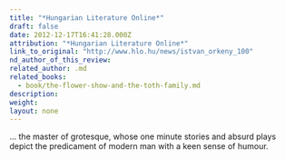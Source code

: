 ```yaml
---
title: "*Hungarian Literature Online*"
draft: false
date: 2012-12-17T16:41:28.000Z
attribution: "*Hungarian Literature Online*"
link_to_original: "http://www.hlo.hu/news/istvan_orkeny_100"
nd_author_of_this_review:
related_author: .md
related_books:
  - book/the-flower-show-and-the-toth-family.md
description:
weight:
layout: none
---
```

... the master of grotesque, whose one minute stories and absurd plays depict the predicament of modern man with a keen sense of humour.

